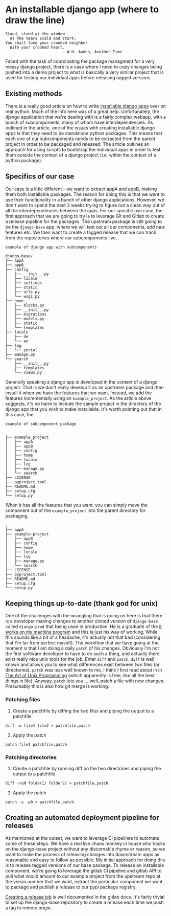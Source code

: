# An installable django app (where to draw the line)

```
Stand, stand at the window
  As the tears scald and start;
You shall love your crooked neighbor 
  With your crooked heart.
                         - W.H. Auden, Another Time
```

Faced with the task of coordinating the package managment for a very messy
django project, there is a case where I need to copy changes being pushed into
a demo project to what is basically a very similar project that is used for
testing our individual apps before releasing tagged versions. 

## Existing methods 

There is a really good article on how to write [installable django apps](https://realpython.com/installable-django-app/)
over on real python. Much of the info here was of a great help. Unfortunately,
the django application that we're dealing with is a fairly complex webapp, with
a bunch of subcomponents, many of whom have interdependencies. As outlined in
the article, one of the issues with creating installable django apps is that
they need to be standalone python packages. This means that each one of our
subcomponents needs to be extracted from the parent project in order to be
packaged and released. The article outlines an approach for using scripts to
bootstrap the individual apps in order to test them outside the context of a
django project (i.e. within the context of a python package).

## Specifics of our case

Our case is a little different - we want to extract appA and appB, making them both installable
packages. The reason for doing this is that we want to use their functionality
in a bunch of other django applications. However, we don't want to spend the
next 3 weeks trying to figure out a clean way out of all the interdependencies
between the apps. For our specific use case, the first approach that we are
going to try is to leverage Git and Gitlab to create a release pipeline for the
packages. The upstream package is still going to be the `django-base` app,
where we will test out all our components, add new features etc. We then want
to create a tagged release that we can track from the repositories where our
subcomponents live. 

```
example of django app with subcomponents

django-base/
├── appA
├── appB
├── config
│   ├── __init__.py
│   ├── locale
│   ├── settings
│   ├── static
│   ├── urls.py
│   └── wsgi.py
├── home
│   ├── blocks.py
│   ├── __init__.py
│   ├── migrations
│   ├── models.py
│   ├── static
│   └── templates
├── locale
│   ├── de
│   └── en
├── log
│   └── portal
├── manage.py
└── search
    ├── __init__.py
    ├── templates
    └── views.py

```

Generally speaking a django app is developed in the context of a django
project. That is we don't really develop it as an upstream package and then
install it when we have the features that we want. Instead, we add the features
incrementally using an `example_project`. As the article above suggests, it's
no harm to include the sample project in the directory of the django app that
you wish to make installable.  It's worth pointing out that in this case, the 

```
example of subcomponent package

.
├── example_project
│   ├── appA
│   ├── appB
│   ├── config
│   ├── home
│   ├── locale
│   ├── log
│   ├── manage.py
│   └── search
├── LICENSE
├── pyproject.toml
├── README.md
├── setup.cfg
└── setup.py

```

When it has all the features that you want, you can simply move the component out 
of the `example_project` into the parent directory for packaging. 

```
.
├── appA
├── example-project
│   ├── appB
│   ├── config
│   ├── home
│   ├── locale
│   ├── log
│   ├── manage.py
│   └── search
├── LICENSE
├── pyproject.toml
├── README.md
├── setup.cfg
└── setup.py
```


## Keeping things up-to-date (thank god for unix)

One of the challenges with the wrangling that is going on here is that there is
a developer making changes to another cloned version of `django-base` called
`django-prod` that being used in production. He is a graduate of the [it works on my machine program](https://blog.codinghorror.com/the-works-on-my-machine-certification-program/)
and this is just his way of working. While this sounds like a bit of a
headache, it's actually not that bad (considering that I'm far from perfect
myself). The workflow that we have going at the moment is that I am doing a
daily `patch` of his changes. Obviously I'm not the first software developer to
have to do such a thing, and actually there exist really nice unix tools for
the job. Enter `diff` and `patch`. `diff` is well known and allows you to see
what differences exist between two files (or directories). `patch` was less
well known to me, I think I first read about in in [The Art of Unix
Programming](https://archive.org/details/ost-computer-science-the_art_of_unix_programming-1)
(which apparently is free, like all the best things in life).
Anyway, `patch` lets you ... well, patch a file with new changes. Presumably
this is also how git merge is working.

### Patching files 

1. Create a patchfile by diffing the two files and piping the output to a
   patchfile
```
diff -u file1 file2 > patchfile.patch
```

2. Apply the patch 
```
patch file1 patchfile.patch
```

### Patching directories
1. Create a patchfile by running diff on the two directories and piping the
   output to a patchfile 
```
diff -ruN folder1/ folder2/ > patchfile.patch
```

2. Apply the patch  
```
patch -s -p0 < patchfile.patch
```


## Creating an automated deployment pipeline for releases

As mentioned at the outset, we want to leverage CI pipelines to automate some
of these steps. We have a real live chaos monkey in house who hacks on the
django-base project without any discernable rhyme or reason, so we want to make
the process of releasing changes into downstream apps as reasonable and easy to
follow as possible. My initial approach for doing this is to release tagged
versions of our base package. To release an installable component, we're going
to leverage the gitlab CI pipeline and gitlab API to pull what would amount to
our example project from the upstream repo at the versio number that we want,
extract the particular component we want to package and publish a release to
our pypi package registry.

[Creating a release job](https://docs.gitlab.com/ee/user/project/releases/#create-a-release-by-using-a-cicd-job)
is well documented in the gitlab docs. It's fairly trivial to set up the
django-base repository to create a release each time we push a tag to remote
origin.  
